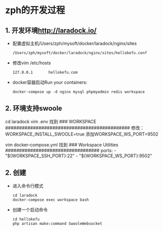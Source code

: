 # zph的开发过程

## 1. 开发环境<http://laradock.io/>

- 配置虚拟主机/Users/zph/mysoft/docker/laradock/nginx/sites

  ```
  /Users/zph/mysoft/docker/laradock/nginx/sites/hellokefu.conf
  ```

- 修改vim /etc/hosts

  ```
  127.0.0.1       hellokefu.com
  ```

- docker容器启动Run your containers:

  ```
  docker-compose up -d nginx mysql phpmyadmin redis workspace 
  ```
## 2. 环境支持swoole
cd laradock
vim .env
找到 ### WORKSPACE #############################################
修改：WORKSPACE_INSTALL_SWOOLE=true
添加WORKSPACE_WS_PORT=9502

vim docker-compose.yml
找到 ### Workspace Utilities ##################################
ports:
        - "${WORKSPACE_SSH_PORT}:22"
        - "${WORKSPACE_WS_PORT}:9502"
        
## 2. 创建 

- 进入命令行模式

  ```
  cd laradock
  docker-compose exec workspace bash
  ```

- 创建一个启动命令

  ```
  cd hellokefu
  php artisan make:command SwooleWebsocket
  ```
